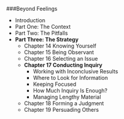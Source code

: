 ###Beyond Feelings
- Introduction
- Part One: The Context
- Part Two: The Pitfalls
- **Part Three: The Strategy**
    - Chapter 14 Knowing Yourself
    - Chapter 15 Being Observant
    - Chapter 16 Selecting an Issue
    - **Chapter 17 Conducting Inquiry**
        - Working with Inconclusive Results
        - Where to Look for Information
        - Keeping Focused
        - How Much Inquiry Is Enough?
        - Managing Lengthy Material
    - Chapter 18 Forming a Judgment
    - Chapter 19 Persuading Others


